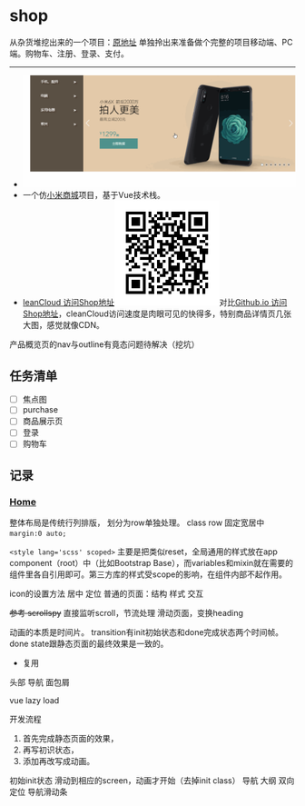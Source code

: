 # shop

从杂货堆挖出来的一个项目：[原地址](https://github.com/ShoneSingLone/mindmap/tree/master/project/shop)
单独拎出来准备做个完整的项目移动端、PC端。购物车、注册、登录、支付。

---

- ![shophomepage](./modules/static/shophomepage.gif)
- 一个仿[小米商城](https://www.mi.com/)项目，基于Vue技术栈。
- [leanCloud 访问Shop地址](https://shonesinglone.leanapp.cn/shop/)![leancloud_addr](./modules/static/leancloud_addr.png)对比[Github.io 访问Shop地址](https://shonesinglone.github.io/shop/#/)，cleanCloud访问速度是肉眼可见的快得多，特别商品详情页几张大图，感觉就像CDN。

产品概览页的nav与outline有竟态问题待解决（挖坑）

## 任务清单

- [ ] 焦点图
- [ ] purchase
- [ ] 商品展示页
- [ ] 登录
- [ ] 购物车

## 记录

### [Home](https://www.mi.com/)

整体布局是传统行列排版， 划分为row单独处理。 class row 固定宽居中 `margin:0 auto;`

`<style lang='scss' scoped>`
主要是把类似reset，全局通用的样式放在app component（root）中（比如Bootstrap Base），而variables和mixin就在需要的组件里各自引用即可。第三方库的样式受scope的影响，在组件内部不起作用。

icon的设置方法
居中
定位
普通的页面：结构 样式 交互

~~参考 scrollspy~~
直接监听scroll，节流处理
滑动页面，变换heading

动画的本质是时间片。
transition有init初始状态和done完成状态两个时间帧。done state跟静态页面的最终效果是一致的。

- 复用

头部
导航
面包屑

vue lazy load

开发流程

1. 首先完成静态页面的效果，
1. 再写初识状态，
1. 添加再改写成动画。

初始init状态
滑动到相应的screen，动画才开始（去掉init class）
导航 大纲 双向定位
导航滑动条